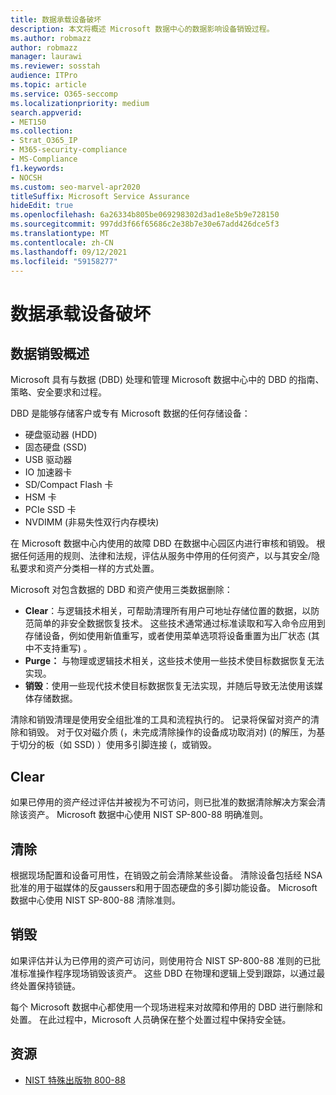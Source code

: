 ```yaml
---
title: 数据承载设备破坏
description: 本文将概述 Microsoft 数据中心的数据影响设备销毁过程。
ms.author: robmazz
author: robmazz
manager: laurawi
ms.reviewer: sosstah
audience: ITPro
ms.topic: article
ms.service: O365-seccomp
ms.localizationpriority: medium
search.appverid:
- MET150
ms.collection:
- Strat_O365_IP
- M365-security-compliance
- MS-Compliance
f1.keywords:
- NOCSH
ms.custom: seo-marvel-apr2020
titleSuffix: Microsoft Service Assurance
hideEdit: true
ms.openlocfilehash: 6a26334b805be069298302d3ad1e8e5b9e728150
ms.sourcegitcommit: 997dd3f66f65686c2e38b7e30e67add426dce5f3
ms.translationtype: MT
ms.contentlocale: zh-CN
ms.lasthandoff: 09/12/2021
ms.locfileid: "59158277"
---
```

# <a name="data-bearing-device-destruction"></a>数据承载设备破坏

## <a name="data-destruction-overview"></a>数据销毁概述

Microsoft 具有与数据 (DBD) 处理和管理 Microsoft 数据中心中的 DBD 的指南、策略、安全要求和过程。

DBD 是能够存储客户或专有 Microsoft 数据的任何存储设备：

- 硬盘驱动器 (HDD) 
- 固态硬盘 (SSD) 
- USB 驱动器
- IO 加速器卡
- SD/Compact Flash 卡
- HSM 卡
- PCIe SSD 卡
- NVDIMM (非易失性双行内存模块) 

在 Microsoft 数据中心内使用的故障 DBD 在数据中心园区内进行审核和销毁。 根据任何适用的规则、法律和法规，评估从服务中停用的任何资产，以与其安全/隐私要求和资产分类相一样的方式处置。

Microsoft 对包含数据的 DBD 和资产使用三类数据删除：

- **Clear**：与逻辑技术相关，可帮助清理所有用户可地址存储位置的数据，以防范简单的非安全数据恢复技术。 这些技术通常通过标准读取和写入命令应用到存储设备，例如使用新值重写，或者使用菜单选项将设备重置为出厂状态 (其中不支持重写) 。
- **Purge：** 与物理或逻辑技术相关，这些技术使用一些技术使目标数据恢复无法实现。
- **销毁**：使用一些现代技术使目标数据恢复无法实现，并随后导致无法使用该媒体存储数据。

清除和销毁清理是使用安全组批准的工具和流程执行的。 记录将保留对资产的清除和销毁。 对于仅对磁介质 (，未完成清除操作的设备成功取消对)  (的解压，为基于切分的板（如 SSD) ）使用多引脚连接 (，或销毁。

## <a name="clear"></a>Clear

如果已停用的资产经过评估并被视为不可访问，则已批准的数据清除解决方案会清除该资产。 Microsoft 数据中心使用 NIST SP-800-88 明确准则。

## <a name="purge"></a>清除

根据现场配置和设备可用性，在销毁之前会清除某些设备。 清除设备包括经 NSA 批准的用于磁媒体的反gaussers和用于固态硬盘的多引脚功能设备。 Microsoft 数据中心使用 NIST SP-800-88 清除准则。

## <a name="destroy"></a>销毁

如果评估并认为已停用的资产可访问，则使用符合 NIST SP-800-88 准则的已批准标准操作程序现场销毁该资产。 这些 DBD 在物理和逻辑上受到跟踪，以通过最终处置保持锁链。

每个 Microsoft 数据中心都使用一个现场进程来对故障和停用的 DBD 进行删除和处置。 在此过程中，Microsoft 人员确保在整个处置过程中保持安全链。

## <a name="resources"></a>资源

- [NIST 特殊出版物 800-88](https://nvlpubs.nist.gov/nistpubs/SpecialPublications/NIST.SP.800-88r1.pdf)
